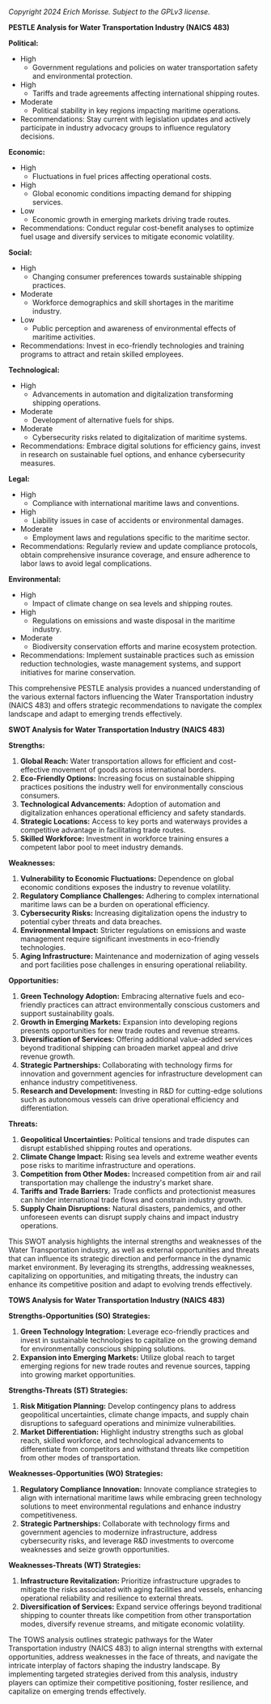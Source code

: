 *Copyright 2024 Erich Morisse.  Subject to the GPLv3 license.*


**PESTLE Analysis for Water Transportation Industry (NAICS 483)**

**Political:**
- High
  - Government regulations and policies on water transportation safety and environmental protection.
- High
  - Tariffs and trade agreements affecting international shipping routes.
- Moderate
  - Political stability in key regions impacting maritime operations.
- Recommendations: Stay current with legislation updates and actively participate in industry advocacy groups to influence regulatory decisions.

**Economic:**
- High
  - Fluctuations in fuel prices affecting operational costs.
- High
  - Global economic conditions impacting demand for shipping services.
- Low
  - Economic growth in emerging markets driving trade routes.
- Recommendations: Conduct regular cost-benefit analyses to optimize fuel usage and diversify services to mitigate economic volatility.

**Social:**
- High
  - Changing consumer preferences towards sustainable shipping practices.
- Moderate
  - Workforce demographics and skill shortages in the maritime industry.
- Low
  - Public perception and awareness of environmental effects of maritime activities.
- Recommendations: Invest in eco-friendly technologies and training programs to attract and retain skilled employees.

**Technological:**
- High
  - Advancements in automation and digitalization transforming shipping operations.
- Moderate
  - Development of alternative fuels for ships.
- Moderate
  - Cybersecurity risks related to digitalization of maritime systems.
- Recommendations: Embrace digital solutions for efficiency gains, invest in research on sustainable fuel options, and enhance cybersecurity measures.

**Legal:**
- High
  - Compliance with international maritime laws and conventions.
- High
  - Liability issues in case of accidents or environmental damages.
- Moderate
  - Employment laws and regulations specific to the maritime sector.
- Recommendations: Regularly review and update compliance protocols, obtain comprehensive insurance coverage, and ensure adherence to labor laws to avoid legal complications.

**Environmental:**
- High
  - Impact of climate change on sea levels and shipping routes.
- High
  - Regulations on emissions and waste disposal in the maritime industry.
- Moderate
  - Biodiversity conservation efforts and marine ecosystem protection.
- Recommendations: Implement sustainable practices such as emission reduction technologies, waste management systems, and support initiatives for marine conservation.

This comprehensive PESTLE analysis provides a nuanced understanding of the various external factors influencing the Water Transportation industry (NAICS 483) and offers strategic recommendations to navigate the complex landscape and adapt to emerging trends effectively.

**SWOT Analysis for Water Transportation Industry (NAICS 483)**

**Strengths:**
1. **Global Reach:** Water transportation allows for efficient and cost-effective movement of goods across international borders.
2. **Eco-Friendly Options:** Increasing focus on sustainable shipping practices positions the industry well for environmentally conscious consumers.
3. **Technological Advancements:** Adoption of automation and digitalization enhances operational efficiency and safety standards.
4. **Strategic Locations:** Access to key ports and waterways provides a competitive advantage in facilitating trade routes.
5. **Skilled Workforce:** Investment in workforce training ensures a competent labor pool to meet industry demands.

**Weaknesses:**
1. **Vulnerability to Economic Fluctuations:** Dependence on global economic conditions exposes the industry to revenue volatility.
2. **Regulatory Compliance Challenges:** Adhering to complex international maritime laws can be a burden on operational efficiency.
3. **Cybersecurity Risks:** Increasing digitalization opens the industry to potential cyber threats and data breaches.
4. **Environmental Impact:** Stricter regulations on emissions and waste management require significant investments in eco-friendly technologies.
5. **Aging Infrastructure:** Maintenance and modernization of aging vessels and port facilities pose challenges in ensuring operational reliability.

**Opportunities:**
1. **Green Technology Adoption:** Embracing alternative fuels and eco-friendly practices can attract environmentally conscious customers and support sustainability goals.
2. **Growth in Emerging Markets:** Expansion into developing regions presents opportunities for new trade routes and revenue streams.
3. **Diversification of Services:** Offering additional value-added services beyond traditional shipping can broaden market appeal and drive revenue growth.
4. **Strategic Partnerships:** Collaborating with technology firms for innovation and government agencies for infrastructure development can enhance industry competitiveness.
5. **Research and Development:** Investing in R&D for cutting-edge solutions such as autonomous vessels can drive operational efficiency and differentiation.

**Threats:**
1. **Geopolitical Uncertainties:** Political tensions and trade disputes can disrupt established shipping routes and operations.
2. **Climate Change Impact:** Rising sea levels and extreme weather events pose risks to maritime infrastructure and operations.
3. **Competition from Other Modes:** Increased competition from air and rail transportation may challenge the industry's market share.
4. **Tariffs and Trade Barriers:** Trade conflicts and protectionist measures can hinder international trade flows and constrain industry growth.
5. **Supply Chain Disruptions:** Natural disasters, pandemics, and other unforeseen events can disrupt supply chains and impact industry operations.

This SWOT analysis highlights the internal strengths and weaknesses of the Water Transportation industry, as well as external opportunities and threats that can influence its strategic direction and performance in the dynamic market environment. By leveraging its strengths, addressing weaknesses, capitalizing on opportunities, and mitigating threats, the industry can enhance its competitive position and adapt to evolving trends effectively.

**TOWS Analysis for Water Transportation Industry (NAICS 483)**

**Strengths-Opportunities (SO) Strategies:**
1. **Green Technology Integration:** Leverage eco-friendly practices and invest in sustainable technologies to capitalize on the growing demand for environmentally conscious shipping solutions.
2. **Expansion into Emerging Markets:** Utilize global reach to target emerging regions for new trade routes and revenue sources, tapping into growing market opportunities.

**Strengths-Threats (ST) Strategies:**
1. **Risk Mitigation Planning:** Develop contingency plans to address geopolitical uncertainties, climate change impacts, and supply chain disruptions to safeguard operations and minimize vulnerabilities.
2. **Market Differentiation:** Highlight industry strengths such as global reach, skilled workforce, and technological advancements to differentiate from competitors and withstand threats like competition from other modes of transportation.

**Weaknesses-Opportunities (WO) Strategies:**
1. **Regulatory Compliance Innovation:** Innovate compliance strategies to align with international maritime laws while embracing green technology solutions to meet environmental regulations and enhance industry competitiveness.
2. **Strategic Partnerships:** Collaborate with technology firms and government agencies to modernize infrastructure, address cybersecurity risks, and leverage R&D investments to overcome weaknesses and seize growth opportunities.

**Weaknesses-Threats (WT) Strategies:**
1. **Infrastructure Revitalization:** Prioritize infrastructure upgrades to mitigate the risks associated with aging facilities and vessels, enhancing operational reliability and resilience to external threats.
2. **Diversification of Services:** Expand service offerings beyond traditional shipping to counter threats like competition from other transportation modes, diversify revenue streams, and mitigate economic volatility.

The TOWS analysis outlines strategic pathways for the Water Transportation industry (NAICS 483) to align internal strengths with external opportunities, address weaknesses in the face of threats, and navigate the intricate interplay of factors shaping the industry landscape. By implementing targeted strategies derived from this analysis, industry players can optimize their competitive positioning, foster resilience, and capitalize on emerging trends effectively.

